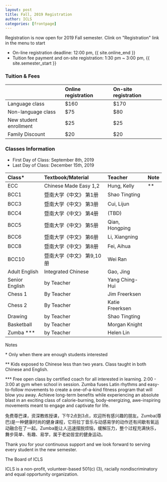 ```yaml
---
layout: post
title: Fall, 2019 Registration
author: ICLS
categories: [frontpage]
---
```


Registration is now open for 2019 Fall semester. Clink on "Registration" link in the menu to start
* On-line registration deadline: 12:00 pm, {{ site.online_end }}
* Tuition fee payment and on-site registration: 1:30 pm ~ 3:00 pm, {{ site.semester_start }}

###  Tuition & Fees

|              | Online registration        | On-site registration |
|:-------------|:------------------|:------|
| Language class | $160  | $170  |
| Non-language class | $75    | $80  |
| New student enrollment | $25      | $25   |
| Family Discount           | $20 | $20  |


### Classes Information 

- First Day of Class: September 8th, 2019
- Last Day of Class: December 15th, 2019

| Class*        | Textbook/Material          | Teacher | Note |
|:-------------|:------------------|:------|:------|
| ECC 	| Chinese Made Easy 1,2 	| Hung, Kelly 	| ** | 
| BCC1 	| 暨南大学《中文》 第1册 	| Shao Tingting | | 
| BCC3 	| 暨南大学《中文》 第3册 	| Cui, Lijun | | 
| BCC4 	| 暨南大学《中文》 第4册 	| (TBD) | | 
| BCC5 	| 暨南大学《中文》 第5册 	| Qian, Hongping | | 
| BCC6 	| 暨南大学《中文》 第6册 	| Li, Xiangning | | 
| BCC8 	| 暨南大学《中文》 第8册 	| Fei, Aihua || 
| BCC10 	| 暨南大学《中文》 第9,10册 	| Wei Ran | | 
| Adult English 	| Integrated Chinese 	| Gao, Jing | | 
| Senior English 	| by Teacher 	| Yang Ching-Hui | | 
| Chess 1 	| By Teacher 	| Jim Freerksen 	| | 
| Chess 2 	| By Teacher 	| Katie Freerksen | | 
| Drawing 	| by Teacher 	| Shao Tingting | | 
| Basketball 	| by Teacher 	| Morgan Knight | 
| Zumba *** 	| by Teacher 	| Helen Lin | | 


Notes

\* Only when there are enough students interested
	
** Kids exposed to Chinese less than two years. Class taught in both Chinese and English.
	
*** Free open class by certified coach for all interested in learning. 2:00 - 3:00  at gym when school in session. Zumba fuses Latin rhythms and easy-to-follow movements to create a one-of-a-kind fitness program that will blow you away. Achieve long-term benefits while experiencing an absolute blast in an exciting class of calorie-burning, body-energizing, awe-inspiring movements meant to engage and captivate for life.
	
免费尊巴课，资深教练授课，下午2点到3点，欢迎所有感兴趣的朋友。Zumba(尊巴)是一种健康时尚的健身课程，它将拉丁音乐与动感易学的动作还有间歇有氧运动融合在了一起。Zumba能让人迅速摆脱烦恼，缓解压力，整个过程充满快乐，舞步简单、有趣、易学，属于老幼皆宜的健身运动。

 

Thank you for your continuous support and we look forward to serving every student in the new semester.

 

The Board of ICLS

ICLS is a non-profit, volunteer-based 501(c) (3), racially nondiscriminatory and equal opportunity organization.

